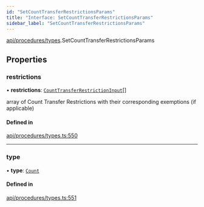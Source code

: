 ```yaml
---
id: "SetCountTransferRestrictionsParams"
title: "Interface: SetCountTransferRestrictionsParams"
sidebar_label: "SetCountTransferRestrictionsParams"
---
```


[api/procedures/types](../../../../../modules/API/Procedures/Types/Types.md).SetCountTransferRestrictionsParams

## Properties

### restrictions

• **restrictions**: [`CountTransferRestrictionInput`](../CountTransferRestrictionInput/CountTransferRestrictionInput.md)[]

array of Count Transfer Restrictions with their corresponding exemptions (if applicable)

#### Defined in

[api/procedures/types.ts:550](https://github.com/PolymeshAssociation/polymesh-sdk/blob/0dbd0ebd0/src/api/procedures/types.ts#L550)

___

### type

• **type**: [`Count`](../../../../../enums/API/Procedures/Types/TransferRestrictionType/TransferRestrictionType.md#count)

#### Defined in

[api/procedures/types.ts:551](https://github.com/PolymeshAssociation/polymesh-sdk/blob/0dbd0ebd0/src/api/procedures/types.ts#L551)
